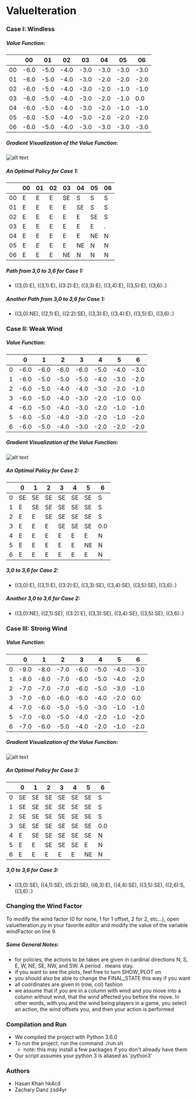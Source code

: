 # ValueIteration

### Case I: Windless

##### Value Function:
|   	| 00    | 01   	| 02   	| 03   	| 04   	| 05    | 06    |
|---	|------	|------	|------	|------	|------	|------	|------	|
| 00 	| -6.0 	| -5.0 	| -4.0 	| -3.0 	| -3.0 	| -3.0 	| -3.0 	|
| 01 	| -6.0 	| -5.0 	| -4.0 	| -3.0 	| -2.0 	| -2.0 	| -2.0 	|
| 02 	| -6.0 	| -5.0 	| -4.0 	| -3.0 	| -2.0 	| -1.0 	| -1.0 	|
| 03 	| -6.0 	| -5.0 	| -4.0 	| -3.0 	| -2.0 	| -1.0 	| 0.0  	|
| 04 	| -6.0 	| -5.0 	| -4.0 	| -3.0 	| -2.0 	| -1.0 	| -1.0 	|
| 05 	| -6.0 	| -5.0 	| -4.0 	| -3.0 	| -2.0 	| -2.0 	| -2.0 	|
| 06 	| -6.0 	| -5.0 	| -4.0 	| -3.0 	| -3.0 	| -3.0 	| -3.0 	|

##### Gradient Visualization of the Value Function:
![alt text](Figure_1.png)

##### An Optimal Policy for Case 1:
|   	| 00 	| 01 	| 02 	| 03  	| 04  	| 05    | 06 	|
|---	|---	|---	|---	|----	|----	|----	|---	|
| 00 	| E 	| E 	| E 	| SE 	| S  	| S  	| S 	|
| 01 	| E 	| E 	| E 	| E  	| SE 	| S  	| S 	|
| 02 	| E 	| E 	| E 	| E  	| E  	| SE 	| S 	|
| 03 	| E 	| E 	| E 	| E  	| E  	| E  	| . 	|
| 04 	| E 	| E 	| E 	| E  	| E  	| NE 	| N 	|
| 05 	| E 	| E 	| E 	| E  	| NE 	| N  	| N 	|
| 06 	| E 	| E 	| E 	| NE 	| N  	| N  	| N 	|

##### Path from 3,0 to 3,6 for Case 1:
* ((3,0):E), ((3,1):E), ((3:2):E), ((3,3):E), ((3,4):E), ((3,5):E), ((3,6):.)

##### Another Path from 3,0 to 3,6 for Case 1:
* ((3,0):NE), ((2,1):E), ((2:2):SE), ((3,3):E), ((3,4):E), ((3,5):E), ((3,6):.)

### Case II: Weak Wind

##### Value Function:
|   	| 0    	| 1    	| 2    	| 3    	| 4    	| 5    	| 6    	|
|---	|------	|------	|------	|------	|------	|------	|------	|
| 0 	| -6.0 	| -6.0 	| -6.0 	| -6.0 	| -5.0 	| -4.0 	| -3.0 	|
| 1 	| -6.0 	| -5.0 	| -5.0 	| -5.0 	| -4.0 	| -3.0 	| -2.0 	|
| 2 	| -6.0 	| -5.0 	| -4.0 	| -4.0 	| -3.0 	| -2.0 	| -1.0 	|
| 3 	| -6.0 	| -5.0 	| -4.0 	| -3.0 	| -2.0 	| -1.0 	| 0.0  	|
| 4 	| -6.0 	| -5.0 	| -4.0 	| -3.0 	| -2.0 	| -1.0 	| -1.0 	|
| 5 	| -6.0 	| -5.0 	| -4.0 	| -3.0 	| -2.0 	| -1.0 	| -2.0 	|
| 6 	| -6.0 	| -5.0 	| -4.0 	| -3.0 	| -2.0 	| -2.0 	| -2.0 	|

##### Gradient Visualization of the Value Function:
![alt text](Figure_2.png)

##### An Optimal Policy for Case 2:
|   	| 0    	| 1    	| 2    	| 3    	| 4    	| 5    	| 6    	|
|---	|------	|------	|------	|------	|------	|------	|------	|
| 0 	| SE 	| SE 	| SE 	| SE	| SE 	| SE 	| S 	|
| 1 	| E 	| SE	| SE 	| SE 	| SE 	| SE 	| S 	|
| 2 	| E 	| E 	| SE 	| SE 	| SE 	| SE 	| S 	|
| 3 	| E 	| E 	| E 	| SE 	| SE 	| SE 	| 0.0  	|
| 4 	| E 	| E 	| E 	| E 	| E 	| E 	| N 	|
| 5 	| E 	| E 	| E 	| E 	| E 	| NE 	| N 	|
| 6 	| E 	| E 	| E 	| E 	| E 	| E 	| N 	|

##### 3,0 to 3,6 for Case 2:
* ((3,0):E), ((3,1):E), ((3:2):E), ((3,3):SE), ((3,4):SE), ((3,5):SE), ((3,6):.)

##### Another 3,0 to 3,6 for Case 2:
* ((3,0):NE), ((2,1):SE), ((3:2):E), ((3,3):SE), ((3,4):SE), ((3,5):SE), ((3,6):.)

### Case III: Strong Wind

##### Value Function:
|   	| 0    	| 1    	| 2    	| 3    	| 4    	| 5    	| 6    	|
|---	|------	|------	|------	|------	|------	|------	|------	|
| 0 	| -9.0 	| -8.0 	| -7.0 	| -6.0 	| -5.0 	| -4.0 	| -3.0 	|
| 1 	| -8.0 	| -8.0 	| -7.0 	| -6.0 	| -5.0 	| -4.0 	| -2.0 	|
| 2 	| -7.0 	| -7.0 	| -7.0 	| -6.0 	| -5.0 	| -3.0 	| -1.0 	|
| 3 	| -7.0 	| -6.0 	| -6.0 	| -6.0 	| -4.0 	| -2.0 	| 0.0  	|
| 4 	| -7.0 	| -6.0 	| -5.0 	| -5.0 	| -3.0 	| -1.0 	| -1.0 	|
| 5 	| -7.0 	| -6.0 	| -5.0 	| -4.0 	| -2.0 	| -1.0 	| -2.0 	|
| 6 	| -7.0 	| -6.0 	| -5.0 	| -4.0 	| -2.0 	| -1.0 	| -2.0 	|

##### Gradient Visualization of the Value Function:
![alt text](Figure_3.png)

##### An Optimal Policy for Case 3:

|   	| 0    	| 1    	| 2    	| 3    	| 4    	| 5    	| 6    	|
|---	|------	|------	|------	|------	|------	|------	|------	|
| 0 	| SE 	| SE 	| SE 	| SE 	| SE 	| SE 	| S 	|
| 1 	| SE 	| SE	| SE 	| SE 	| SE 	| SE 	| S 	|
| 2 	| SE 	| SE 	| SE 	| SE 	| SE	| SE 	| S 	|
| 3 	| SE 	| SE 	| SE 	| SE 	| SE 	| SE 	| 0.0  	|
| 4 	| E 	| SE	| SE 	| SE 	| SE 	| SE 	| N 	|
| 5 	| E 	| E 	| SE	| SE 	| SE 	| E 	| N 	|
| 6 	| E 	| E 	| E 	| E 	| E 	| NE 	| N 	|

##### 3,0 to 3,6 for Case 3:

* ((3,0):SE), ((4,1):SE), ((5:2):SE), ((6,3):E), ((4,4):SE), ((3,5):SE), ((2,6):S, ((3,6):.)

### Changing the Wind Factor

To modify the wind factor (0 for none, 1 for 1 offset, 2 for 2, etc...), open valueIteration.py in your favorite editor and modify the value of the variable windFactor on line 9.

##### Some General Notes:
* for policies, the actions to be taken are given in cardinal directions N, S, E, W, NE, SE, NW, and SW. A period . means stay.
* if you want to see the plots, feel free to turn SHOW_PLOT on
* you should also be able to change the FINAL_STATE this way if you want
* all coordinates are given in (row, col) fashion
* we assume that if you are in a column with wind and you move into a column without wind, that the wind affected you before the move. In other words, with you and the wind being players in a game, you select an action, the wind offsets you, and then your action is performed

### Compilation and Run

* We compiled the project with Python 3.6.0
* To run the project, run the command ./run.sh
    * note: this may install a few packages if you don't already have them
* Our script assumes your python 3 is aliased as 'python3'

### Authors

* Hasan Khan hk4cd
* Zachary Danz zsd4yr
